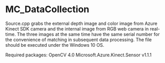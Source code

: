 # MC_DataCollection

Source.cpp grabs the external depth image and color image from Azure Kinect SDK camera and the internal image from RGB web camera in real-time. The three images at the same time have the same serial number for the convenience of matching in subsequent data processing. The file should be executed under the Windows 10 OS. 

Required packages: 
OpenCV 4.0
Microsoft.Azure.Kinect.Sensor v1.1.1
